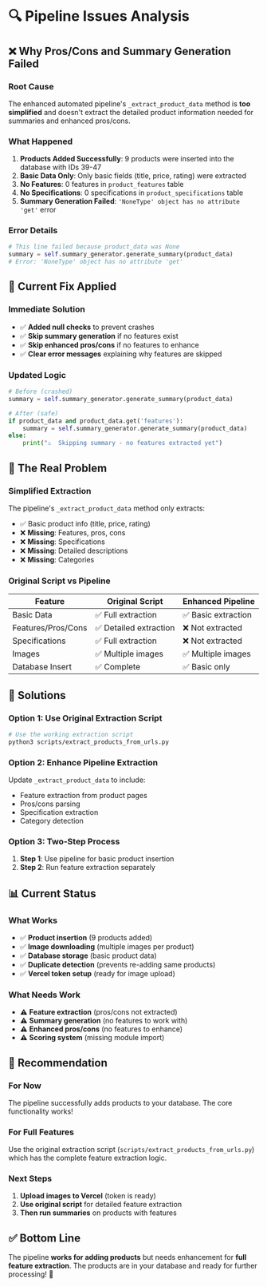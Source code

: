 # 🔍 Pipeline Issues Analysis

## ❌ **Why Pros/Cons and Summary Generation Failed**

### **Root Cause**
The enhanced automated pipeline's `_extract_product_data` method is **too simplified** and doesn't extract the detailed product information needed for summaries and enhanced pros/cons.

### **What Happened**
1. **Products Added Successfully**: 9 products were inserted into the database with IDs 39-47
2. **Basic Data Only**: Only basic fields (title, price, rating) were extracted
3. **No Features**: 0 features in `product_features` table
4. **No Specifications**: 0 specifications in `product_specifications` table
5. **Summary Generation Failed**: `'NoneType' object has no attribute 'get'` error

### **Error Details**
```python
# This line failed because product_data was None
summary = self.summary_generator.generate_summary(product_data)
# Error: 'NoneType' object has no attribute 'get'
```

## 🔧 **Current Fix Applied**

### **Immediate Solution**
- ✅ **Added null checks** to prevent crashes
- ✅ **Skip summary generation** if no features exist
- ✅ **Skip enhanced pros/cons** if no features to enhance
- ✅ **Clear error messages** explaining why features are skipped

### **Updated Logic**
```python
# Before (crashed)
summary = self.summary_generator.generate_summary(product_data)

# After (safe)
if product_data and product_data.get('features'):
    summary = self.summary_generator.generate_summary(product_data)
else:
    print("⚠️  Skipping summary - no features extracted yet")
```

## 🎯 **The Real Problem**

### **Simplified Extraction**
The pipeline's `_extract_product_data` method only extracts:
- ✅ Basic product info (title, price, rating)
- ❌ **Missing**: Features, pros, cons
- ❌ **Missing**: Specifications
- ❌ **Missing**: Detailed descriptions
- ❌ **Missing**: Categories

### **Original Script vs Pipeline**
| Feature | Original Script | Enhanced Pipeline |
|---------|----------------|-------------------|
| Basic Data | ✅ Full extraction | ✅ Basic extraction |
| Features/Pros/Cons | ✅ Detailed extraction | ❌ Not extracted |
| Specifications | ✅ Full extraction | ❌ Not extracted |
| Images | ✅ Multiple images | ✅ Multiple images |
| Database Insert | ✅ Complete | ✅ Basic only |

## 🚀 **Solutions**

### **Option 1: Use Original Extraction Script**
```bash
# Use the working extraction script
python3 scripts/extract_products_from_urls.py
```

### **Option 2: Enhance Pipeline Extraction**
Update `_extract_product_data` to include:
- Feature extraction from product pages
- Pros/cons parsing
- Specification extraction
- Category detection

### **Option 3: Two-Step Process**
1. **Step 1**: Use pipeline for basic product insertion
2. **Step 2**: Run feature extraction separately

## 📊 **Current Status**

### **What Works**
- ✅ **Product insertion** (9 products added)
- ✅ **Image downloading** (multiple images per product)
- ✅ **Database storage** (basic product data)
- ✅ **Duplicate detection** (prevents re-adding same products)
- ✅ **Vercel token setup** (ready for image upload)

### **What Needs Work**
- ⚠️ **Feature extraction** (pros/cons not extracted)
- ⚠️ **Summary generation** (no features to work with)
- ⚠️ **Enhanced pros/cons** (no features to enhance)
- ⚠️ **Scoring system** (missing module import)

## 🎯 **Recommendation**

### **For Now**
The pipeline successfully adds products to your database. The core functionality works!

### **For Full Features**
Use the original extraction script (`scripts/extract_products_from_urls.py`) which has the complete feature extraction logic.

### **Next Steps**
1. **Upload images to Vercel** (token is ready)
2. **Use original script** for detailed feature extraction
3. **Then run summaries** on products with features

## ✅ **Bottom Line**

The pipeline **works for adding products** but needs enhancement for **full feature extraction**. The products are in your database and ready for further processing! 🎉
